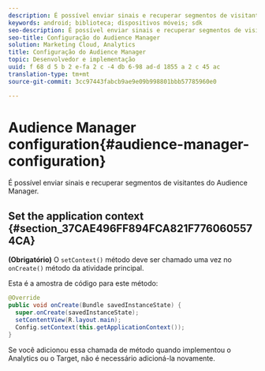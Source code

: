 ```yaml
---
description: É possível enviar sinais e recuperar segmentos de visitantes no gerenciamento de público-alvo.
keywords: android; biblioteca; dispositivos móveis; sdk
seo-description: É possível enviar sinais e recuperar segmentos de visitantes no gerenciamento de público-alvo.
seo-title: Configuração do Audience Manager
solution: Marketing Cloud, Analytics
title: Configuração do Audience Manager
topic: Desenvolvedor e implementação
uuid: f 68 d 5 b 2 e-fa 2 c -4 db 6-98 ad-d 1855 a 2 c 45 ac
translation-type: tm+mt
source-git-commit: 3cc97443fabcb9ae9e09b998801bbb57785960e0

---
```



# Audience Manager configuration{#audience-manager-configuration}

É possível enviar sinais e recuperar segmentos de visitantes do Audience Manager.

## Set the application context {#section_37CAE496FF894FCA821F7760605574CA}

**(Obrigatório)** O `setContext()` método deve ser chamado uma vez no `onCreate()` método da atividade principal.

Esta é a amostra de código para este método:

```java
@Override 
public void onCreate(Bundle savedInstanceState) { 
  super.onCreate(savedInstanceState); 
  setContentView(R.layout.main); 
  Config.setContext(this.getApplicationContext()); 
}
```

Se você adicionou essa chamada de método quando implementou o Analytics ou o Target, não é necessário adicioná-la novamente.
